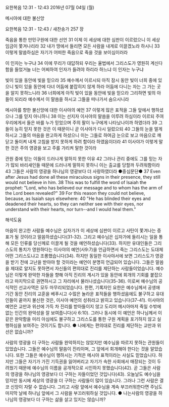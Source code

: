 요한복음 12:31 - 12:43 
2016년 07월 04일 (월)

메시아에 대한 불신앙



요한복음 12:31 - 12:43 / 새찬송가 257 장


죽음을 통한 만민구원에 대한 선언
31 이제 이 세상에 대한 심판이 이르렀으니 이 세상 임금이 쫓겨나리라 32 내가 땅에서 들리면 모든 사람을 내게로 이끌겠노라 하시니 33 이렇게 말씀하심은 자기가 어떠한 죽음으로 죽을 것을 보이심이러라 

이 인자는 누구냐
34 이에 무리가 대답하되 우리는 율법에서 그리스도가 영원히 계신다 함을 들었거늘 너는 어찌하여 인자가 들려야 하리라 하느냐 이 인자는 누구냐 

빛이 있을 동안에 빛을 믿으라
35 예수께서 이르시되 아직 잠시 동안 빛이 너희 중에 있으니 빛이 있을 동안에 다녀 어둠에 붙잡히지 않게 하라 어둠에 다니는 자는 그 가는 곳을 알지 못하느니라 36 너희에게 아직 빛이 있을 동안에 빛을 믿으라 그리하면 빛의 아들이 되리라 예수께서 이 말씀을 하시고 그들을 떠나가서 숨으시니라

메시아를 향한 불신앙에 대한 이사야의 예언
37 이렇게 많은 표적을 그들 앞에서 행하셨으나 그를 믿지 아니하니 38 이는 선지자 이사야의 말씀을 이루려 하심이라 이르되 주여 우리에게서 들은 바를 누가 믿었으며 주의 팔이 누구에게 나타났나이까 하였더라 39 그들이 능히 믿지 못한 것은 이 때문이니 곧 이사야가 다시 일렀으되 40 그들의 눈을 멀게 하시고 그들의 마음을 완고하게 하셨으니 이는 그들로 하여금 눈으로 보고 마음으로 깨닫고 돌이켜 내게 고침을 받지 못하게 하려 함이라 하였음이더라 41 이사야가 이렇게 말한 것은 주의 영광을 보고 주를 가리켜 말한 것이라

관원 중에 믿는 이들이 드러나게 말하지 못한 이유
42 그러나 관리 중에도 그를 믿는 자가 많되 바리새인들 때문에 드러나게 말하지 못하니 이는 출교를 당할까 두려워함이라 43 그들은 사람의 영광을 하나님의 영광보다 더 사랑하였더라
●중심문단● 37 Even after Jesus had done all these miraculous signs in their presence, they still would not believe in him. 38 This was to fulfill the word of Isaiah the prophet: "Lord, who has believed our message and to whom has the arm of the Lord been revealed?" 39 For this reason they could not believe, because, as Isaiah says elsewhere: 40 "He has blinded their eyes and deadened their hearts, so they can neither see with their eyes, nor understand with their hearts, nor turn--and I would heal them."

해석도움





마음이 완고한 사람들 
예수님은 십자가가 이 세상에 심판이 이르고 사탄이 쫓겨나는 증표가 될 것이라고 말씀하셨습니다(31-32). 그리고 예수님은 십자가에 들리시는 일을 통해 모든 인류를 당신께로 이끌게 될 것을 예언하셨습니다(33). 하지만 유대인들은 그리스도의 통치가 영원하다는 이사야의 예언(사9:7)을 언급하면서 죽는 그리스도는 도대체 어떤 그리스도냐고 조롱했습니다(34). 하지만 동일한 이사야서에 보면 그리스도가 영광을 받기 전에 고난을 받아야 할 것이라는 예언이 분명히 언급되어 있습니다. 그들은 말씀을 제대로 알지도 못하면서 자신들의 편의대로 진리를 제단하는 사람들이었습니다. 예수님은 이렇게 완악한 자들을 향해 아직 진리의 계시가 있을 동안에 회개의 기회를 붙잡으라고 마지막으로 권면하시고 그 자리에서 물러나셨습니다(35-36). 이로써 예수님의 공식적인 선교사역은 모두 마무리되었습니다. 한편, 기록자인 요한은 예수님께서 공생애 기간 동안 진리의 교훈을 베푸시고 수많은 놀라운 표적들을 행하셨음에도 불구하고 유대인들이 끝까지 불신한 것은, 이사야 예언의 성취라고 밝히고 있습니다(37-41). 이사야의 예언은 교만과 위선에 가득 차 진리를 받아들이지 않고 도리어 메시아마저 죽일 수밖에 없는 인간의 완악성을 잘 보여줍니다(사 6:10). 그러나 동시에 이 예언은 하나님께서 이 같은 완악함을 미리 아심에도 불구하고 그리스도를 통한 구원 계획을 포기하지 않고 실행하심을 보여주는 것이기도 합니다.
● 나에게는 편의대로 진리를 제단하는 교만과 위선은 없습니까? 

사람의 영광을 더 구하는 사람들
완악하지는 않았지만 예수님을 따르지 못하는 관원들이 있었습니다. 그들은 예수님의 말씀이 진리이며, 그 앞에서 회개해야 한다는 것을 알았습니다. 또한 그들은 예수님이 행하시는 기적은 메시아 표적이라는 사실도 믿었습니다. 하지만 그들은 자기가 가진 기득권을 잃어버리고 자기가 속한 사회에서 매장되는 것이 두려웠기 때문에 예수님의 이름을 공개적으로 시인하지 못했습니다(42). 곧 그들은 사람의 영광을 하나님의 영광보다 더 구하는 자들이었던 것입니다(43). 오늘날도 예수님을 믿지만 동시에 세상의 영광을 더 구하는 사람들이 많이 있습니다. 그러나 그런 사람은 결코 신앙이 자랄 수 없습니다. 그리고 사람 앞에서 예수님을 계속 부끄러워한다면 주님도 마지막 날에 하나님 앞에서 그 사람을 부끄러워하실 것입니다.
● 나는사람의 영광을 하나님의 영광보다 더 구하는 삶을 살고 있지는 않습니까?
